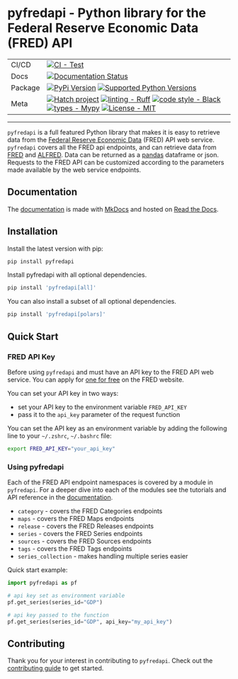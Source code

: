 # pyfredapi - Python library for the Federal Reserve Economic Data (FRED) API

<div align="center">


| | |
| :--- | :--- |
| CI/CD | [![CI - Test](https://github.com/gw-moore/pyfredapi/actions/workflows/test.yml/badge.svg)](https://github.com/gw-moore/pyfredapi/actions/workflows/test.yml)|
| Docs | [![Documentation Status](https://readthedocs.org/projects/pyfredapi/badge/?version=latest)](https://pyfredapi.readthedocs.io/en/latest/?badge=latest) |
| Package | [![PyPi Version](https://img.shields.io/pypi/v/pyfredapi.svg)](https://pypi.python.org/pypi/pyfredapi/) [![Supported Python Versions](https://img.shields.io/pypi/pyversions/pyfredapi)](https://pypi.python.org/pypi/pyfredapi) |
| Meta | [![Hatch project](https://img.shields.io/badge/%F0%9F%A5%9A-Hatch-4051b5.svg)](https://github.com/pypa/hatch) [![linting - Ruff](https://img.shields.io/endpoint?url=https://raw.githubusercontent.com/charliermarsh/ruff/main/assets/badge/v0.json)](https://github.com/charliermarsh/ruff) [![code style - Black](https://img.shields.io/badge/code%20style-black-000000.svg)](https://github.com/psf/black) [![types - Mypy](https://img.shields.io/badge/types-Mypy-blue.svg)](https://github.com/python/mypy) [![License - MIT](https://img.shields.io/badge/license-MIT-9400d3.svg)](https://spdx.org/licenses/) |

</div>

-----

`pyfredapi` is a full featured Python library that makes it is easy to retrieve data from the [Federal Reserve Economic Data](https://fred.stlouisfed.org/docs/api/fred/) (FRED) API web service. `pyfredapi` covers all the FRED api endpoints, and can retrieve data from [FRED](https://fred.stlouisfed.org/) and [ALFRED](https://alfred.stlouisfed.org). Data can be returned as a [pandas](https://pandas.pydata.org/) dataframe or json. Requests to the FRED API can be customized according to the parameters made available by the web service endpoints.

## Documentation

The [documentation](https://pyfredapi.readthedocs.io/en/latest/) is made with [MkDocs](https://www.mkdocs.org/) and hosted on [Read the Docs](https://readthedocs.org/).

## Installation

Install the latest version with pip:

```bash
pip install pyfredapi
```

Install pyfredapi with all optional dependencies.

```bash
pip install 'pyfredapi[all]'
```

You can also install a subset of all optional dependencies.

```bash
pip install 'pyfredapi[polars]'
```

## Quick Start

### FRED API Key

Before using `pyfredapi` and must have an API key to the FRED API web service. You can apply for [one for free](https://fred.stlouisfed.org/docs/api/api_key.html) on the FRED website.

You can set your API key in two ways:

* set your API key to the environment variable `FRED_API_KEY`
* pass it to the `api_key` parameter of the request function

You can set the API key as an environment variable by adding the following line to your `~/.zshrc`, `~/.bashrc` file:

```bash
export FRED_API_KEY="your_api_key"
```

### Using pyfredapi

Each of the FRED API endpoint namespaces is covered by a module in `pyfredapi`. For a deeper dive into each of the modules see the tutorials and API reference in the [documentation](https://pyfredapi.readthedocs.io/en/latest/).

- `category` - covers the FRED Categories endpoints
- `maps` - covers the FRED Maps endpoints
- `release` - covers the FRED Releases endpoints
- `series` - covers the FRED Series endpoints
- `sources` - covers the FRED Sources endpoints
- `tags` - covers the FRED Tags endpoints
- `series_collection` - makes handling multiple series easier

Quick start example:

```python
import pyfredapi as pf

# api key set as environment variable
pf.get_series(series_id="GDP")

# api key passed to the function
pf.get_series(series_id="GDP", api_key="my_api_key")
```

## Contributing

Thank you for your interest in contributing to `pyfredapi`. Check out the [contributing guide](https://pyfredapi.readthedocs.io/en/latest/references/CONTRIBUTING.html) to get started.
